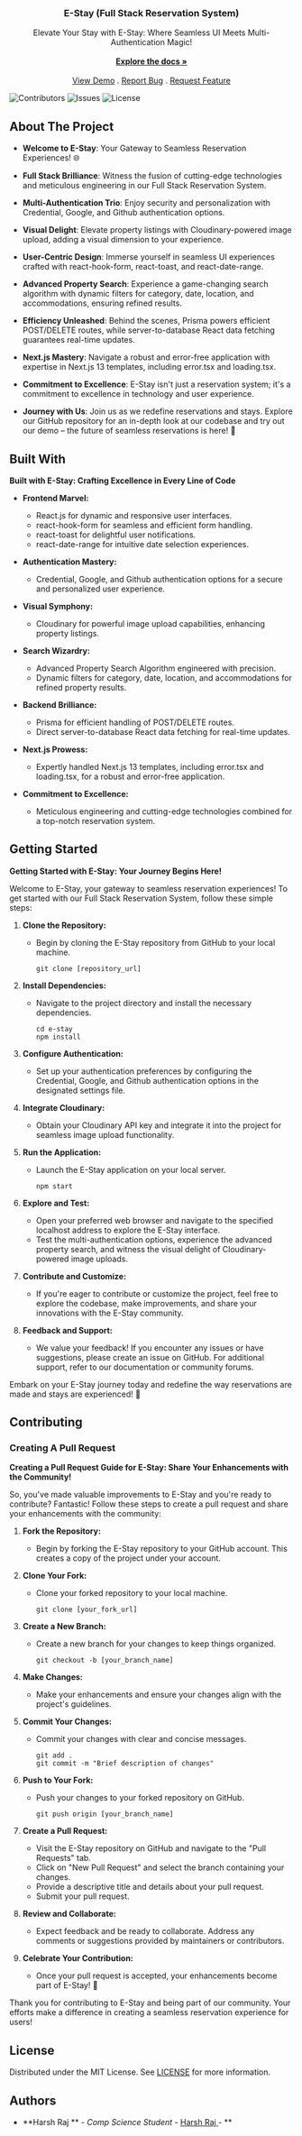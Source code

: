 <br/>
<p align="center">
  <a href="https://github.com/harshraj6582/E-STAY">
    
  </a>

  <h3 align="center">E-Stay (Full Stack Reservation System)</h3>

  <p align="center">
    Elevate Your Stay with E-Stay: Where Seamless UI Meets Multi-Authentication Magic! 
    <br/>
    <br/>
    <a href="https://github.com/harshraj6582/E-STAY"><strong>Explore the docs »</strong></a>
    <br/>
    <br/>
    <a href="https://github.com/harshraj6582/E-STAY">View Demo</a>
    .
    <a href="https://github.com/harshraj6582/E-STAY/issues">Report Bug</a>
    .
    <a href="https://github.com/harshraj6582/E-STAY/issues">Request Feature</a>
  </p>
</p>

![Contributors](https://img.shields.io/github/contributors/harshraj6582/E-STAY?color=dark-green) ![Issues](https://img.shields.io/github/issues/harshraj6582/E-STAY) ![License](https://img.shields.io/github/license/harshraj6582/E-STAY) 

## About The Project

- **Welcome to E-Stay**: Your Gateway to Seamless Reservation Experiences! 🌐

- **Full Stack Brilliance**: Witness the fusion of cutting-edge technologies and meticulous engineering in our Full Stack Reservation System.

- **Multi-Authentication Trio**: Enjoy security and personalization with Credential, Google, and Github authentication options.

- **Visual Delight**: Elevate property listings with Cloudinary-powered image upload, adding a visual dimension to your experience.

- **User-Centric Design**: Immerse yourself in seamless UI experiences crafted with react-hook-form, react-toast, and react-date-range.

- **Advanced Property Search**: Experience a game-changing search algorithm with dynamic filters for category, date, location, and accommodations, ensuring refined results.

- **Efficiency Unleashed**: Behind the scenes, Prisma powers efficient POST/DELETE routes, while server-to-database React data fetching guarantees real-time updates.

- **Next.js Mastery**: Navigate a robust and error-free application with expertise in Next.js 13 templates, including error.tsx and loading.tsx.

- **Commitment to Excellence**: E-Stay isn't just a reservation system; it's a commitment to excellence in technology and user experience.

- **Journey with Us**: Join us as we redefine reservations and stays. Explore our GitHub repository for an in-depth look at our codebase and try out our demo – the future of seamless reservations is here! 🌟



## Built With

**Built with E-Stay: Crafting Excellence in Every Line of Code**

- **Frontend Marvel:**
  - React.js for dynamic and responsive user interfaces.
  - react-hook-form for seamless and efficient form handling.
  - react-toast for delightful user notifications.
  - react-date-range for intuitive date selection experiences.

- **Authentication Mastery:**
  - Credential, Google, and Github authentication options for a secure and personalized user experience.

- **Visual Symphony:**
  - Cloudinary for powerful image upload capabilities, enhancing property listings.

- **Search Wizardry:**
  - Advanced Property Search Algorithm engineered with precision.
  - Dynamic filters for category, date, location, and accommodations for refined property results.

- **Backend Brilliance:**
  - Prisma for efficient handling of POST/DELETE routes.
  - Direct server-to-database React data fetching for real-time updates.

- **Next.js Prowess:**
  - Expertly handled Next.js 13 templates, including error.tsx and loading.tsx, for a robust and error-free application.

- **Commitment to Excellence:**
  - Meticulous engineering and cutting-edge technologies combined for a top-notch reservation system.



## Getting Started

**Getting Started with E-Stay: Your Journey Begins Here!**

Welcome to E-Stay, your gateway to seamless reservation experiences! To get started with our Full Stack Reservation System, follow these simple steps:

1. **Clone the Repository:**
   - Begin by cloning the E-Stay repository from GitHub to your local machine.
     ```
     git clone [repository_url]
     ```

2. **Install Dependencies:**
   - Navigate to the project directory and install the necessary dependencies.
     ```
     cd e-stay
     npm install
     ```

3. **Configure Authentication:**
   - Set up your authentication preferences by configuring the Credential, Google, and Github authentication options in the designated settings file.

4. **Integrate Cloudinary:**
   - Obtain your Cloudinary API key and integrate it into the project for seamless image upload functionality.
   
5. **Run the Application:**
   - Launch the E-Stay application on your local server.
     ```
     npm start
     ```

6. **Explore and Test:**
   - Open your preferred web browser and navigate to the specified localhost address to explore the E-Stay interface.
   - Test the multi-authentication options, experience the advanced property search, and witness the visual delight of Cloudinary-powered image uploads.

7. **Contribute and Customize:**
   - If you're eager to contribute or customize the project, feel free to explore the codebase, make improvements, and share your innovations with the E-Stay community.

8. **Feedback and Support:**
   - We value your feedback! If you encounter any issues or have suggestions, please create an issue on GitHub. For additional support, refer to our documentation or community forums.

Embark on your E-Stay journey today and redefine the way reservations are made and stays are experienced! 🌟



## Contributing



### Creating A Pull Request

**Creating a Pull Request Guide for E-Stay: Share Your Enhancements with the Community!**

So, you've made valuable improvements to E-Stay and you're ready to contribute? Fantastic! Follow these steps to create a pull request and share your enhancements with the community:

1. **Fork the Repository:**
   - Begin by forking the E-Stay repository to your GitHub account. This creates a copy of the project under your account.
    

2. **Clone Your Fork:**
   - Clone your forked repository to your local machine.
     ```
     git clone [your_fork_url]
     ```

3. **Create a New Branch:**
   - Create a new branch for your changes to keep things organized.
     ```
     git checkout -b [your_branch_name]
     ```

4. **Make Changes:**
   - Make your enhancements and ensure your changes align with the project's guidelines.

5. **Commit Your Changes:**
   - Commit your changes with clear and concise messages.
     ```
     git add .
     git commit -m "Brief description of changes"
     ```

6. **Push to Your Fork:**
   - Push your changes to your forked repository on GitHub.
     ```
     git push origin [your_branch_name]
     ```

7. **Create a Pull Request:**
   - Visit the E-Stay repository on GitHub and navigate to the "Pull Requests" tab.
   - Click on "New Pull Request" and select the branch containing your changes.
   - Provide a descriptive title and details about your pull request.
   - Submit your pull request.

8. **Review and Collaborate:**
   - Expect feedback and be ready to collaborate. Address any comments or suggestions provided by maintainers or contributors.

9. **Celebrate Your Contribution:**
   - Once your pull request is accepted, your enhancements become part of E-Stay! 🚀

Thank you for contributing to E-Stay and being part of our community. Your efforts make a difference in creating a seamless reservation experience for users!



## License

Distributed under the MIT License. See [LICENSE](https://github.com/harshraj6582/E-STAY/blob/main/LICENSE.md) for more information.

## Authors

* **Harsh Raj ** - *Comp Science  Student* - [Harsh Raj ]() - **


